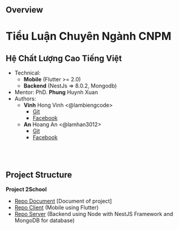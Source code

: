 ## Overview
# Tiểu Luận Chuyên Ngành CNPM
## Hệ Chất Lượng Cao Tiếng Việt
- Technical: 
  - **Mobile** (Flutter >= 2.0)
  - **Backend** (NestJs => 8.0.2, Mongodb)
- Mentor: PhD. **Phung** Huynh Xuan
- Authors:
  - **Vinh** Hong Vinh <@lambiengcode>
    - [Git](https://github.com/hongvinhmobile)
    - [Facebook](https://www.facebook.com/lambiengcode)
  - **An** Hoang An <@lamhan3012>
    - [Git](https://github.com/lamhan3012cmvn)
    - [Facebook](https://www.facebook.com/lamhancmvn/)

<br>
<br>

## Project Structure

<b>Project 2School</b>
- [Repo Document](https://github.com/lamhan3012cmvn/Document__2School)   [Document of project]
- [Repo Client](https://github.com/hongvinhmobile/flutter_mobile_2school) (Mobile using Flutter)
- [Repo Server](https://github.com/lamhan3012cmvn/NestJS_2School) (Backend using Node with NestJS Framework and MongoDB for database)

<br>
<br>
